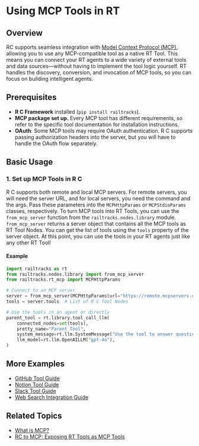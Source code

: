 # Using MCP Tools in RT

## Overview

RC supports seamless integration with [Model Context Protocol (MCP)](index.md), allowing you to use any MCP-compatible tool as a native RT Tool. This means you can connect your RT agents to a wide variety of external tools and data sources—without having to implement the tool logic yourself. RT handles the discovery, conversion, and invocation of MCP tools, so you can focus on building intelligent agents.

## Prerequisites

- **R C Framework** installed (`pip install railtracks`).
- **MCP package set up.** Every MCP tool has different requirements, so refer to the specific tool documentation for installation instructions.
- **OAuth**: Some MCP tools may require OAuth authentication. R C supports passing authorization headers into the server, but you will have to handle the OAuth flow separately.

## Basic Usage

### 1. Set up MCP Tools in R C

R C supports both remote and local MCP servers. For remote servers, you will need the server URL, and for local servers, you need the command and the args. Pass these parameters into the `MCPHttpParams` or `MCPStdioParams` classes, respectively.
To turn MCP tools into RT Tools, you can use the `from_mcp_server` function from the `railtracks.nodes.library` module. `from_mcp_server` returns a server object that contains all the MCP tools as RT Tool Nodes. You can get the list of tools using the `tools` property of the server object.
At this point, you can use the tools in your RT agents just like any other RT Tool!

#### Example
```python
import railtracks as rt
from railtracks.nodes.library import from_mcp_server
from railtracks.rt_mcp import MCPHttpParams

# Connect to an MCP server
server = from_mcp_server(MCPHttpParams(url="https://remote.mcpservers.org/fetch/mcp"))
tools = server.tools  # List of R C Tool Nodes

# Use the tools in an agent or directly
parent_tool = rt.library.tool_call_llm(
    connected_nodes=set(tools),
    pretty_name="Parent Tool",
    system_message=rt.llm.SystemMessage("Use the tool to answer questions."),
    llm_model=rt.llm.OpenAILLM("gpt-4o"),
)
```

## More Examples
- [GitHub Tool Guide](../guides/github.md)
- [Notion Tool Guide](../guides/notion.md)
- [Slack Tool Guide](../guides/slack.md)
- [Web Search Integration Guide](../guides/websearch_integration.md)

## Related Topics

- [What is MCP?](index.md)
- [RC to MCP: Exposing RT Tools as MCP Tools](RTtoMCP.md)